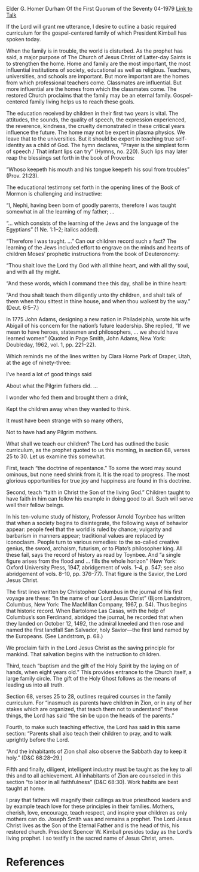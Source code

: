Elder G. Homer Durham
Of the First Quorum of the Seventy
04-1979
[Link to Talk](https://www.churchofjesuschrist.org/study/general-conference/1979/04/the-home-as-an-educational-institution?lang=eng)

If the Lord will grant me utterance, I desire to outline a basic required curriculum for the gospel-centered family of which President Kimball has spoken today.

When the family is in trouble, the world is disturbed. As the prophet has said, a major purpose of The Church of Jesus Christ of Latter-day Saints is to strengthen the home. Home and family are the most important, the most influential institutions of society, educational as well as religious. Teachers, universities, and schools are important. But more important are the homes from which professional teachers come. Classmates are influential. But more influential are the homes from which the classmates come. The restored Church proclaims that the family may be an eternal family. Gospel-centered family living helps us to reach these goals.

The education received by children in their first two years is vital. The attitudes, the sounds, the quality of speech, the expression experienced, the reverence, kindness, the cruelty demonstrated in these critical years influence the future. The home may not be expert in plasma physics. We leave that to the universities. But it should be expert in teaching true self-identity as a child of God. The hymn declares, “Prayer is the simplest form of speech / That infant lips can try” (Hymns, no. 220). Such lips may later reap the blessings set forth in the book of Proverbs:

“Whoso keepeth his mouth and his tongue keepeth his soul from troubles” (Prov. 21:23).

The educational testimony set forth in the opening lines of the Book of Mormon is challenging and instructive:

“I, Nephi, having been born of goodly parents, therefore I was taught somewhat in all the learning of my father; …

“… which consists of the learning of the Jews and the language of the Egyptians” (1 Ne. 1:1–2; italics added).

“Therefore I was taught. …” Can our children record such a fact? The learning of the Jews included effort to engrave on the minds and hearts of children Moses’ prophetic instructions from the book of Deuteronomy:

“Thou shalt love the Lord thy God with all thine heart, and with all thy soul, and with all thy might.

“And these words, which I command thee this day, shall be in thine heart:

“And thou shalt teach them diligently unto thy children, and shalt talk of them when thou sittest in thine house, and when thou walkest by the way.” (Deut. 6:5–7.)

In 1775 John Adams, designing a new nation in Philadelphia, wrote his wife Abigail of his concern for the nation’s future leadership. She replied, “If we mean to have heroes, statesmen and philosophers, … we should have learned women” (Quoted in Page Smith, John Adams, New York: Doubleday, 1962, vol. 1, pp. 221–22).

Which reminds me of the lines written by Clara Horne Park of Draper, Utah, at the age of ninety-three:





I’ve heard a lot of good things said

About what the Pilgrim fathers did. …

I wonder who fed them and brought them a drink,

Kept the children away when they wanted to think.

It must have been strange with so many others,

Not to have had any Pilgrim mothers.





What shall we teach our children? The Lord has outlined the basic curriculum, as the prophet quoted to us this morning, in section 68, verses 25 to 30. Let us examine this somewhat.

First, teach “the doctrine of repentance.” To some the word may sound ominous, but none need shrink from it. It is the road to progress. The most glorious opportunities for true joy and happiness are found in this doctrine.

Second, teach “faith in Christ the Son of the living God.” Children taught to have faith in him can follow his example in doing good to all. Such will serve well their fellow beings.

In his ten-volume study of history, Professor Arnold Toynbee has written that when a society begins to disintegrate, the following ways of behavior appear: people feel that the world is ruled by chance; vulgarity and barbarism in manners appear; traditional values are replaced by iconoclasm. People turn to various remedies: to the so-called creative genius, the sword, archaism, futurism, or to Plato’s philosopher king. All these fail, says the record of history as read by Toynbee. And “a single figure arises from the flood and … fills the whole horizon” (New York: Oxford University Press, 1947, abridgement of vols. 1–4, p. 547; see also abridgement of vols. 8–10, pp. 376–77). That figure is the Savior, the Lord Jesus Christ.

The first lines written by Christopher Columbus in the journal of his first voyage are these: “In the name of our Lord Jesus Christ” (Bjorn Landstrom, Columbus, New York: The MacMillan Company, 1967, p. 54). Thus begins that historic record. When Bartolome Las Casas, with the help of Columbus’s son Ferdinand, abridged the journal, he recorded that when they landed on October 12, 1492, the admiral kneeled and then rose and named the first landfall San Salvador, holy Savior—the first land named by the Europeans. (See Landstrom, p. 68.)

We proclaim faith in the Lord Jesus Christ as the saving principle for mankind. That salvation begins with the instruction to children.

Third, teach “baptism and the gift of the Holy Spirit by the laying on of hands, when eight years old.” This provides entrance to the Church itself, a large family circle. The gift of the Holy Ghost follows as the means of leading us into all truth.

Section 68, verses 25 to 28, outlines required courses in the family curriculum. For “inasmuch as parents have children in Zion, or in any of her stakes which are organized, that teach them not to understand” these things, the Lord has said “the sin be upon the heads of the parents.”

Fourth, to make such teaching effective, the Lord has said in this same section: “Parents shall also teach their children to pray, and to walk uprightly before the Lord.

“And the inhabitants of Zion shall also observe the Sabbath day to keep it holy.” (D&C 68:28–29.)

Fifth and finally, diligent, intelligent industry must be taught as the key to all this and to all achievement. All inhabitants of Zion are counseled in this section “to labor in all faithfulness” (D&C 68:30). Work habits are best taught at home.

I pray that fathers will magnify their callings as true priesthood leaders and by example teach love for these principles in their families. Mothers, cherish, love, encourage, teach respect, and inspire your children as only mothers can do. Joseph Smith was and remains a prophet. The Lord Jesus Christ lives as the Son of the Eternal Father and is the head of this, his restored church. President Spencer W. Kimball presides today as the Lord’s living prophet. I so testify in the sacred name of Jesus Christ, amen.

# References

